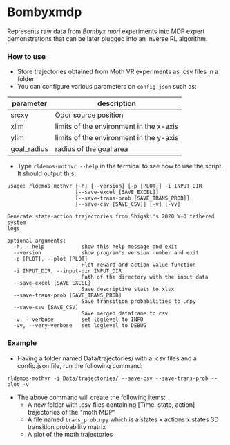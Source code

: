 # Bombyxmdp

Represents raw data from *Bombyx mori* experiments into MDP expert demonstrations that can be later plugged into an Inverse RL algorithm.

### How to use

- Store trajectories obtained from Moth VR experiments as .csv files in a folder
- You can configure various parameters on `config.json` such as:

|parameter	|description|
|-----------|-----------|
|srcxy		|Odor source position     |
|xlim		|limits of the environment in the x-axis     |
|ylim		|limits of the environment in the y-axis     |
|goal_radius|radius of the goal area                     |


- Type `rldemos-mothvr --help` in the terminal to see how to use the script. It should output this: 

```console
usage: rldemos-mothvr [-h] [--version] [-p [PLOT]] -i INPUT_DIR
                      [--save-excel [SAVE_EXCEL]]
                      [--save-trans-prob [SAVE_TRANS_PROB]]
                      [--save-csv [SAVE_CSV]] [-v] [-vv]

Generate state-action trajectories from Shigaki's 2020 W+O tethered system
logs

optional arguments:
  -h, --help            show this help message and exit
  --version             show program's version number and exit
  -p [PLOT], --plot [PLOT]
                        Plot reward and action-value function
  -i INPUT_DIR, --input-dir INPUT_DIR
                        Path of the directory with the input data
  --save-excel [SAVE_EXCEL]
                        Save descriptive stats to xlsx
  --save-trans-prob [SAVE_TRANS_PROB]
                        Save transition probabilities to .npy
  --save-csv [SAVE_CSV]
                        Save merged dataframe to csv
  -v, --verbose         set loglevel to INFO
  -vv, --very-verbose   set loglevel to DEBUG
```

### Example

- Having a folder named Data/trajectories/ with a .csv files and a config.json file, run the following command:

```console
rldemos-mothvr -i Data/trajectories/ --save-csv --save-trans-prob --plot -v
```

- The above command will create the following items:
  - A new folder with .csv files containing [Time, state, action] trajectories of the "moth MDP"
  - A file named `trans_prob.npy` which is a states x actions x states 3D transition probability matrix
  - A plot of the moth trajectories